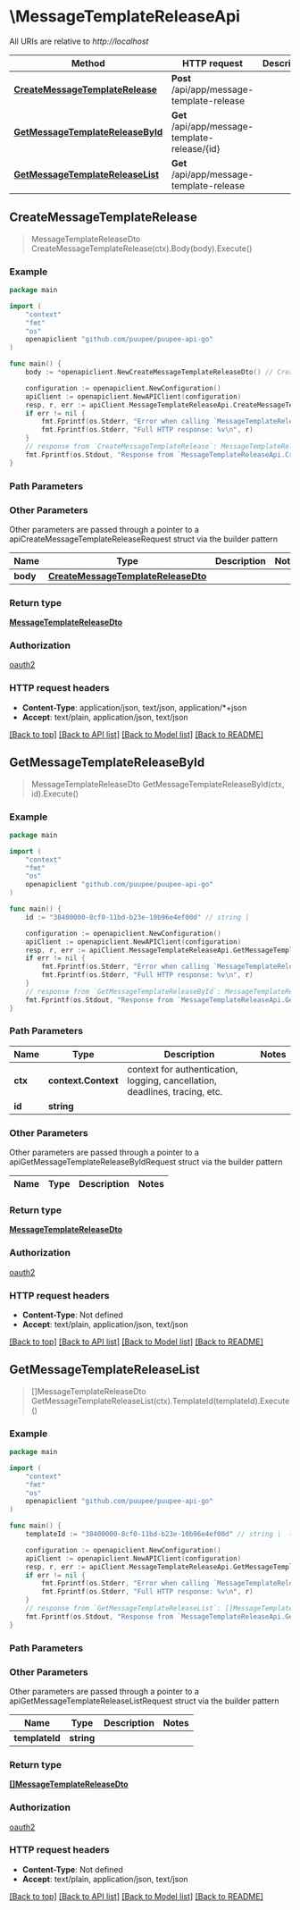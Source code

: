 # \MessageTemplateReleaseApi

All URIs are relative to *http://localhost*

Method | HTTP request | Description
------------- | ------------- | -------------
[**CreateMessageTemplateRelease**](MessageTemplateReleaseApi.md#CreateMessageTemplateRelease) | **Post** /api/app/message-template-release | 
[**GetMessageTemplateReleaseById**](MessageTemplateReleaseApi.md#GetMessageTemplateReleaseById) | **Get** /api/app/message-template-release/{id} | 
[**GetMessageTemplateReleaseList**](MessageTemplateReleaseApi.md#GetMessageTemplateReleaseList) | **Get** /api/app/message-template-release | 



## CreateMessageTemplateRelease

> MessageTemplateReleaseDto CreateMessageTemplateRelease(ctx).Body(body).Execute()



### Example

```go
package main

import (
    "context"
    "fmt"
    "os"
    openapiclient "github.com/puupee/puupee-api-go"
)

func main() {
    body := *openapiclient.NewCreateMessageTemplateReleaseDto() // CreateMessageTemplateReleaseDto |  (optional)

    configuration := openapiclient.NewConfiguration()
    apiClient := openapiclient.NewAPIClient(configuration)
    resp, r, err := apiClient.MessageTemplateReleaseApi.CreateMessageTemplateRelease(context.Background()).Body(body).Execute()
    if err != nil {
        fmt.Fprintf(os.Stderr, "Error when calling `MessageTemplateReleaseApi.CreateMessageTemplateRelease``: %v\n", err)
        fmt.Fprintf(os.Stderr, "Full HTTP response: %v\n", r)
    }
    // response from `CreateMessageTemplateRelease`: MessageTemplateReleaseDto
    fmt.Fprintf(os.Stdout, "Response from `MessageTemplateReleaseApi.CreateMessageTemplateRelease`: %v\n", resp)
}
```

### Path Parameters



### Other Parameters

Other parameters are passed through a pointer to a apiCreateMessageTemplateReleaseRequest struct via the builder pattern


Name | Type | Description  | Notes
------------- | ------------- | ------------- | -------------
 **body** | [**CreateMessageTemplateReleaseDto**](CreateMessageTemplateReleaseDto.md) |  | 

### Return type

[**MessageTemplateReleaseDto**](MessageTemplateReleaseDto.md)

### Authorization

[oauth2](../README.md#oauth2)

### HTTP request headers

- **Content-Type**: application/json, text/json, application/*+json
- **Accept**: text/plain, application/json, text/json

[[Back to top]](#) [[Back to API list]](../README.md#documentation-for-api-endpoints)
[[Back to Model list]](../README.md#documentation-for-models)
[[Back to README]](../README.md)


## GetMessageTemplateReleaseById

> MessageTemplateReleaseDto GetMessageTemplateReleaseById(ctx, id).Execute()



### Example

```go
package main

import (
    "context"
    "fmt"
    "os"
    openapiclient "github.com/puupee/puupee-api-go"
)

func main() {
    id := "38400000-8cf0-11bd-b23e-10b96e4ef00d" // string | 

    configuration := openapiclient.NewConfiguration()
    apiClient := openapiclient.NewAPIClient(configuration)
    resp, r, err := apiClient.MessageTemplateReleaseApi.GetMessageTemplateReleaseById(context.Background(), id).Execute()
    if err != nil {
        fmt.Fprintf(os.Stderr, "Error when calling `MessageTemplateReleaseApi.GetMessageTemplateReleaseById``: %v\n", err)
        fmt.Fprintf(os.Stderr, "Full HTTP response: %v\n", r)
    }
    // response from `GetMessageTemplateReleaseById`: MessageTemplateReleaseDto
    fmt.Fprintf(os.Stdout, "Response from `MessageTemplateReleaseApi.GetMessageTemplateReleaseById`: %v\n", resp)
}
```

### Path Parameters


Name | Type | Description  | Notes
------------- | ------------- | ------------- | -------------
**ctx** | **context.Context** | context for authentication, logging, cancellation, deadlines, tracing, etc.
**id** | **string** |  | 

### Other Parameters

Other parameters are passed through a pointer to a apiGetMessageTemplateReleaseByIdRequest struct via the builder pattern


Name | Type | Description  | Notes
------------- | ------------- | ------------- | -------------


### Return type

[**MessageTemplateReleaseDto**](MessageTemplateReleaseDto.md)

### Authorization

[oauth2](../README.md#oauth2)

### HTTP request headers

- **Content-Type**: Not defined
- **Accept**: text/plain, application/json, text/json

[[Back to top]](#) [[Back to API list]](../README.md#documentation-for-api-endpoints)
[[Back to Model list]](../README.md#documentation-for-models)
[[Back to README]](../README.md)


## GetMessageTemplateReleaseList

> []MessageTemplateReleaseDto GetMessageTemplateReleaseList(ctx).TemplateId(templateId).Execute()



### Example

```go
package main

import (
    "context"
    "fmt"
    "os"
    openapiclient "github.com/puupee/puupee-api-go"
)

func main() {
    templateId := "38400000-8cf0-11bd-b23e-10b96e4ef00d" // string |  (optional)

    configuration := openapiclient.NewConfiguration()
    apiClient := openapiclient.NewAPIClient(configuration)
    resp, r, err := apiClient.MessageTemplateReleaseApi.GetMessageTemplateReleaseList(context.Background()).TemplateId(templateId).Execute()
    if err != nil {
        fmt.Fprintf(os.Stderr, "Error when calling `MessageTemplateReleaseApi.GetMessageTemplateReleaseList``: %v\n", err)
        fmt.Fprintf(os.Stderr, "Full HTTP response: %v\n", r)
    }
    // response from `GetMessageTemplateReleaseList`: []MessageTemplateReleaseDto
    fmt.Fprintf(os.Stdout, "Response from `MessageTemplateReleaseApi.GetMessageTemplateReleaseList`: %v\n", resp)
}
```

### Path Parameters



### Other Parameters

Other parameters are passed through a pointer to a apiGetMessageTemplateReleaseListRequest struct via the builder pattern


Name | Type | Description  | Notes
------------- | ------------- | ------------- | -------------
 **templateId** | **string** |  | 

### Return type

[**[]MessageTemplateReleaseDto**](MessageTemplateReleaseDto.md)

### Authorization

[oauth2](../README.md#oauth2)

### HTTP request headers

- **Content-Type**: Not defined
- **Accept**: text/plain, application/json, text/json

[[Back to top]](#) [[Back to API list]](../README.md#documentation-for-api-endpoints)
[[Back to Model list]](../README.md#documentation-for-models)
[[Back to README]](../README.md)

